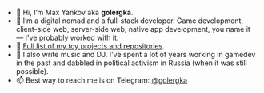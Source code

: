 - 👋 Hi, I’m Max Yankov aka **golergka**.
- 👀 I’m a digital nomad and a full-stack developer. Game development, client-side web, server-side web, native app development, you name it — I've probably worked with it.
- 🌱 [Full list of my toy projects and repositories](my-repositories.md).
- 💞️ I also write music and DJ. I've spent a lot of years working in gamedev in the past and dabbled in political activism in Russia (when it was still possible).
- 📫 Best way to reach me is on Telegram: [@golergka](http://t.me/golergka)

<!---
golergka/golergka is a ✨ special ✨ repository because its `README.md` (this file) appears on your GitHub profile.
You can click the Preview link to take a look at your changes.
--->
